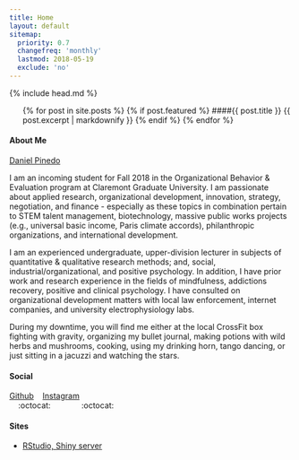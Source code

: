 ```yaml
---
title: Home
layout: default
sitemap:
  priority: 0.7
  changefreq: 'monthly'
  lastmod: 2018-05-19
  exclude: 'no'
---
```

{% include head.md %}

<ul>
{% for post in site.posts %}
	{% if post.featured %}
		####{{ post.title }}
    	{{ post.excerpt | markdownify }}
  {% endif %}
{% endfor %}
</ul>

#### About Me

<script type="text/javascript" src="https://platform.linkedin.com/badges/js/profile.js" async defer></script>
<div class="LI-profile-badge"  data-version="v1" data-size="medium" data-locale="en_US" data-type="horizontal" data-theme="dark" data-vanity="danielpinedo"><a class="LI-simple-link" href='https://www.linkedin.com/in/danielpinedo?trk=profile-badge'>Daniel Pinedo</a></div>

I am an incoming student for Fall 2018 in the Organizational Behavior & Evaluation program at Claremont Graduate University. I am passionate about applied research, organizational development, innovation, strategy, negotiation, and finance - especially as these topics in combination pertain to STEM talent management, biotechnology, massive public works projects (e.g., universal basic income, Paris climate accords), philanthropic organizations, and international development.

I am an experienced undergraduate, upper-division lecturer in subjects of quantitative & qualitative research methods; and, social, industrial/organizational, and positive psychology. In addition, I have prior work and research experience in the fields of mindfulness, addictions recovery, positive and clinical psychology. I have consulted on organizational development matters with local law enforcement, internet companies, and university electrophysiology labs.

During my downtime, you will find me either at the local CrossFit box fighting with gravity, organizing my bullet journal, making potions with wild herbs and mushrooms, cooking, using my drinking horn, tango dancing, or just sitting in a jacuzzi and watching the stars.

#### Social
[Github](https://github.com/dapinedo) &nbsp;&nbsp; [Instagram](https://www.instagram.com/daniel_a_pinedo) <br />
&nbsp;&nbsp;&nbsp;&nbsp;:octocat:&nbsp;&nbsp;&nbsp;&nbsp;&nbsp;&nbsp;&nbsp;&nbsp;&nbsp;&nbsp;&nbsp;&nbsp;&nbsp;&nbsp;:octocat:

#### Sites
* [RStudio, Shiny server](https://r.pinedo.org)
